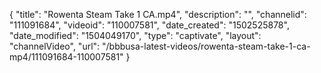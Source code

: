 {
    "title": "Rowenta Steam Take 1 CA.mp4",
    "description": "",
    "channelid": "111091684",
    "videoid": "110007581",
    "date_created": "1502525878",
    "date_modified": "1504049170",
    "type": "captivate",
    "layout": "channelVideo",
    "url": "\/bbbusa-latest-videos\/rowenta-steam-take-1-ca-mp4\/111091684-110007581"
}